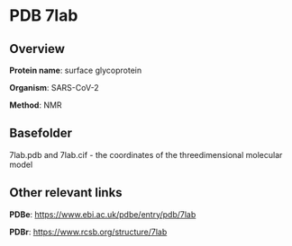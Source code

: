 # PDB 7lab

## Overview

**Protein name**: surface glycoprotein

**Organism**: SARS-CoV-2

**Method**: NMR



## Basefolder

7lab.pdb and 7lab.cif - the coordinates of the threedimensional molecular model



## Other relevant links 
**PDBe**:  https://www.ebi.ac.uk/pdbe/entry/pdb/7lab
 
**PDBr**: https://www.rcsb.org/structure/7lab 
